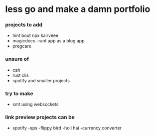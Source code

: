 # less go and make a damn portfolio 
### projects to add 
- hint bout npx kairveee
- magicdocs
-rant app as a blog app 
- pregcare
### unsure of 
- cah
- rust clis
- spotify and smaller projects 
### try to make 
- smt using websockets 


### link preview projects can be
- spotify
-sps
-flippy bird
-holi hai
-currency converter
